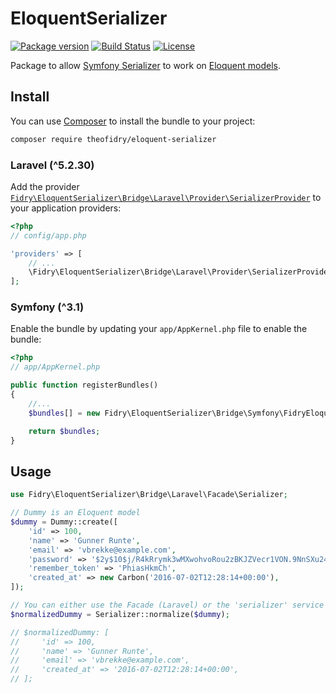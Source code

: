 # EloquentSerializer

[![Package version](http://img.shields.io/packagist/vpre/theofidry/eloquent-serializer.svg?style=flat-square)](https://packagist.org/packages/theofidry/eloquent-serializer)
[![Build Status](https://img.shields.io/travis/theofidry/EloquentSerializer.svg?branch=master&style=flat-square)](https://travis-ci.org/theofidry/EloquentSerializer?branch=master)
[![License](https://img.shields.io/badge/license-MIT-red.svg?style=flat-square)](LICENSE)

Package to allow [Symfony Serializer][1] to work on [Eloquent models][2].


## Install

You can use [Composer](https://getcomposer.org/) to install the bundle to your project:

```bash
composer require theofidry/eloquent-serializer
```


### Laravel (^5.2.30)

Add the provider [`Fidry\EloquentSerializer\Bridge\Laravel\Provider\SerializerProvider`](src/Illuminate/Provider/SerializerProvider.php) to your application providers:

```php
<?php
// config/app.php

'providers' => [
    // ...
    \Fidry\EloquentSerializer\Bridge\Laravel\Provider\SerializerProvider::class,
];
```


### Symfony (^3.1)

Enable the bundle by updating your `app/AppKernel.php` file to enable the bundle:

```php
<?php
// app/AppKernel.php

public function registerBundles()
{
    //...
    $bundles[] = new Fidry\EloquentSerializer\Bridge\Symfony\FidryEloquentSerializerBundle();

    return $bundles;
}
```


## Usage

```php
use Fidry\EloquentSerializer\Bridge\Laravel\Facade\Serializer;

// Dummy is an Eloquent model
$dummy = Dummy::create([
    'id' => 100,
    'name' => 'Gunner Runte',
    'email' => 'vbrekke@example.com',
    'password' => '$2y$10$j/R4kRrymk3wMXwohvoRou2zBKJZVecr1VON.9NnSXu24k6CP6tDe',
    'remember_token' => 'PhiasHkmCh',
    'created_at' => new Carbon('2016-07-02T12:28:14+00:00'),
]);

// You can either use the Facade (Laravel) or the 'serializer' service (Laravel & Symfony)
$normalizedDummy = Serializer::normalize($dummy);

// $normalizedDummy: [
//     'id' => 100,
//     'name' => 'Gunner Runte',
//     'email' => 'vbrekke@example.com',
//     'created_at' => '2016-07-02T12:28:14+00:00',
// ];
```


[1]: http://symfony.com/doc/current/components/serializer.html
[2]: https://laravel.com/docs/5.2/eloquent#eloquent-model-conventions
